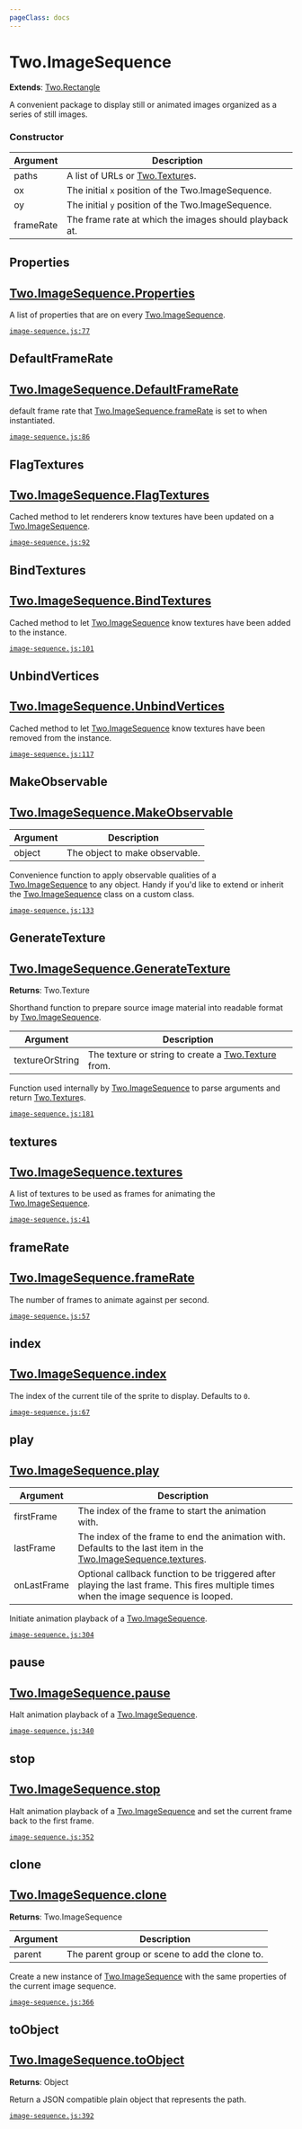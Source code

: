 ```yaml
---
pageClass: docs
---
```


# Two.ImageSequence


<div class="extends">

__Extends__: [Two.Rectangle](/documentation/shapes/rectangle/)

</div>


A convenient package to display still or animated images organized as a series of still images.


<div class="meta">
  <custom-button text="Source" type="source" href="https://github.com/jonobr1/two.js/blob/dev/C:\Users\pures\Jono\two-js\src\effects/image-sequence.js" />
</div>



### Constructor


| Argument | Description |
| ---- | ----------- |
|  paths  | A list of URLs or [Two.Texture](/documentation/texture)s. |
|  ox  | The initial `x` position of the Two.ImageSequence. |
|  oy  | The initial `y` position of the Two.ImageSequence. |
|  frameRate  | The frame rate at which the images should playback at. |



<div class="static member ">

## Properties

<h2 class="longname" aria-hidden="true"><a href="#Properties"><span class="prefix">Two.ImageSequence.</span><span class="shortname">Properties</span></a></h2>










<div class="properties">

A list of properties that are on every [Two.ImageSequence](/documentation/imagesequence).

</div>








<div class="meta">

  [`image-sequence.js:77`](https://github.com/jonobr1/two.js/blob/dev/C:\Users\pures\Jono\two-js\src\effects/image-sequence.js#L77)

</div>






</div>



<div class="static member ">

## DefaultFrameRate

<h2 class="longname" aria-hidden="true"><a href="#DefaultFrameRate"><span class="prefix">Two.ImageSequence.</span><span class="shortname">DefaultFrameRate</span></a></h2>










<div class="properties">

default frame rate that [Two.ImageSequence.frameRate](/documentation/imagesequence/#two-imagesequence-framerate) is set to when instantiated.

</div>








<div class="meta">

  [`image-sequence.js:86`](https://github.com/jonobr1/two.js/blob/dev/C:\Users\pures\Jono\two-js\src\effects/image-sequence.js#L86)

</div>






</div>



<div class="static function ">

## FlagTextures

<h2 class="longname" aria-hidden="true"><a href="#FlagTextures"><span class="prefix">Two.ImageSequence.</span><span class="shortname">FlagTextures</span></a></h2>















<div class="description">

Cached method to let renderers know textures have been updated on a [Two.ImageSequence](/documentation/imagesequence).

</div>



<div class="meta">

  [`image-sequence.js:92`](https://github.com/jonobr1/two.js/blob/dev/C:\Users\pures\Jono\two-js\src\effects/image-sequence.js#L92)

</div>






</div>



<div class="static function ">

## BindTextures

<h2 class="longname" aria-hidden="true"><a href="#BindTextures"><span class="prefix">Two.ImageSequence.</span><span class="shortname">BindTextures</span></a></h2>















<div class="description">

Cached method to let [Two.ImageSequence](/documentation/imagesequence) know textures have been added to the instance.

</div>



<div class="meta">

  [`image-sequence.js:101`](https://github.com/jonobr1/two.js/blob/dev/C:\Users\pures\Jono\two-js\src\effects/image-sequence.js#L101)

</div>






</div>



<div class="static function ">

## UnbindVertices

<h2 class="longname" aria-hidden="true"><a href="#UnbindVertices"><span class="prefix">Two.ImageSequence.</span><span class="shortname">UnbindVertices</span></a></h2>















<div class="description">

Cached method to let [Two.ImageSequence](/documentation/imagesequence) know textures have been removed from the instance.

</div>



<div class="meta">

  [`image-sequence.js:117`](https://github.com/jonobr1/two.js/blob/dev/C:\Users\pures\Jono\two-js\src\effects/image-sequence.js#L117)

</div>






</div>



<div class="static function ">

## MakeObservable

<h2 class="longname" aria-hidden="true"><a href="#MakeObservable"><span class="prefix">Two.ImageSequence.</span><span class="shortname">MakeObservable</span></a></h2>












<div class="params">

| Argument | Description |
| ---- | ----------- |
|  object  | The object to make observable. |
</div>




<div class="description">

Convenience function to apply observable qualities of a [Two.ImageSequence](/documentation/imagesequence) to any object. Handy if you'd like to extend or inherit the [Two.ImageSequence](/documentation/imagesequence) class on a custom class.

</div>



<div class="meta">

  [`image-sequence.js:133`](https://github.com/jonobr1/two.js/blob/dev/C:\Users\pures\Jono\two-js\src\effects/image-sequence.js#L133)

</div>






</div>



<div class="static member ">

## GenerateTexture

<h2 class="longname" aria-hidden="true"><a href="#GenerateTexture"><span class="prefix">Two.ImageSequence.</span><span class="shortname">GenerateTexture</span></a></h2>




<div class="returns">

__Returns__: Two.Texture



</div>







<div class="properties">

Shorthand function to prepare source image material into readable format by [Two.ImageSequence](/documentation/imagesequence).

</div>



<div class="params">

| Argument | Description |
| ---- | ----------- |
|  textureOrString  | The texture or string to create a [Two.Texture](/documentation/texture) from. |
</div>




<div class="description">

Function used internally by [Two.ImageSequence](/documentation/imagesequence) to parse arguments and return [Two.Texture](/documentation/texture)s.

</div>



<div class="meta">

  [`image-sequence.js:181`](https://github.com/jonobr1/two.js/blob/dev/C:\Users\pures\Jono\two-js\src\effects/image-sequence.js#L181)

</div>






</div>



<div class="instance member ">

## textures

<h2 class="longname" aria-hidden="true"><a href="#textures"><span class="prefix">Two.ImageSequence.</span><span class="shortname">textures</span></a></h2>










<div class="properties">

A list of textures to be used as frames for animating the [Two.ImageSequence](/documentation/imagesequence).

</div>








<div class="meta">

  [`image-sequence.js:41`](https://github.com/jonobr1/two.js/blob/dev/C:\Users\pures\Jono\two-js\src\effects/image-sequence.js#L41)

</div>






</div>



<div class="instance member ">

## frameRate

<h2 class="longname" aria-hidden="true"><a href="#frameRate"><span class="prefix">Two.ImageSequence.</span><span class="shortname">frameRate</span></a></h2>










<div class="properties">

The number of frames to animate against per second.

</div>








<div class="meta">

  [`image-sequence.js:57`](https://github.com/jonobr1/two.js/blob/dev/C:\Users\pures\Jono\two-js\src\effects/image-sequence.js#L57)

</div>






</div>



<div class="instance member ">

## index

<h2 class="longname" aria-hidden="true"><a href="#index"><span class="prefix">Two.ImageSequence.</span><span class="shortname">index</span></a></h2>










<div class="properties">

The index of the current tile of the sprite to display. Defaults to `0`.

</div>








<div class="meta">

  [`image-sequence.js:67`](https://github.com/jonobr1/two.js/blob/dev/C:\Users\pures\Jono\two-js\src\effects/image-sequence.js#L67)

</div>






</div>



<div class="instance function ">

## play

<h2 class="longname" aria-hidden="true"><a href="#play"><span class="prefix">Two.ImageSequence.</span><span class="shortname">play</span></a></h2>












<div class="params">

| Argument | Description |
| ---- | ----------- |
|  firstFrame  | The index of the frame to start the animation with. |
|  lastFrame  | The index of the frame to end the animation with. Defaults to the last item in the [Two.ImageSequence.textures](/documentation/imagesequence/#two-imagesequence-textures). |
|  onLastFrame  | Optional callback function to be triggered after playing the last frame. This fires multiple times when the image sequence is looped. |
</div>




<div class="description">

Initiate animation playback of a [Two.ImageSequence](/documentation/imagesequence).

</div>



<div class="meta">

  [`image-sequence.js:304`](https://github.com/jonobr1/two.js/blob/dev/C:\Users\pures\Jono\two-js\src\effects/image-sequence.js#L304)

</div>






</div>



<div class="instance function ">

## pause

<h2 class="longname" aria-hidden="true"><a href="#pause"><span class="prefix">Two.ImageSequence.</span><span class="shortname">pause</span></a></h2>















<div class="description">

Halt animation playback of a [Two.ImageSequence](/documentation/imagesequence).

</div>



<div class="meta">

  [`image-sequence.js:340`](https://github.com/jonobr1/two.js/blob/dev/C:\Users\pures\Jono\two-js\src\effects/image-sequence.js#L340)

</div>






</div>



<div class="instance function ">

## stop

<h2 class="longname" aria-hidden="true"><a href="#stop"><span class="prefix">Two.ImageSequence.</span><span class="shortname">stop</span></a></h2>















<div class="description">

Halt animation playback of a [Two.ImageSequence](/documentation/imagesequence) and set the current frame back to the first frame.

</div>



<div class="meta">

  [`image-sequence.js:352`](https://github.com/jonobr1/two.js/blob/dev/C:\Users\pures\Jono\two-js\src\effects/image-sequence.js#L352)

</div>






</div>



<div class="instance function ">

## clone

<h2 class="longname" aria-hidden="true"><a href="#clone"><span class="prefix">Two.ImageSequence.</span><span class="shortname">clone</span></a></h2>




<div class="returns">

__Returns__: Two.ImageSequence



</div>









<div class="params">

| Argument | Description |
| ---- | ----------- |
|  parent  | The parent group or scene to add the clone to. |
</div>




<div class="description">

Create a new instance of [Two.ImageSequence](/documentation/imagesequence) with the same properties of the current image sequence.

</div>



<div class="meta">

  [`image-sequence.js:366`](https://github.com/jonobr1/two.js/blob/dev/C:\Users\pures\Jono\two-js\src\effects/image-sequence.js#L366)

</div>






</div>



<div class="instance function ">

## toObject

<h2 class="longname" aria-hidden="true"><a href="#toObject"><span class="prefix">Two.ImageSequence.</span><span class="shortname">toObject</span></a></h2>




<div class="returns">

__Returns__: Object



</div>












<div class="description">

Return a JSON compatible plain object that represents the path.

</div>



<div class="meta">

  [`image-sequence.js:392`](https://github.com/jonobr1/two.js/blob/dev/C:\Users\pures\Jono\two-js\src\effects/image-sequence.js#L392)

</div>






</div>


